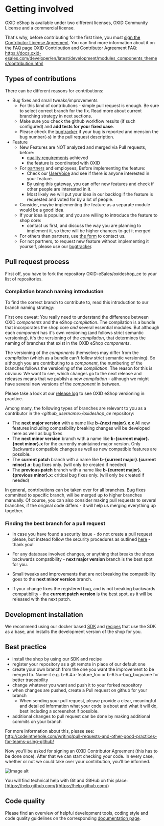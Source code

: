 # Getting involved

OXID eShop is available under two different licenses, OXID Community License and a commercial license.

That's why, before contributing for the first time, you must <a href="https://gist.github.com/OXID-Admin/6df6ed126d074a54507d">sign the Contributor License Agreement</a>.
You can find more information about it on the FAQ page OXID Contribution and Contributor Agreement FAQ:
https://docs.oxid-esales.com/developer/en/latest/development/modules_components_themes/contribution.html

## Types of contributions

There can be different reasons for contributions:

* Bug fixes and small tweaks/improvements
  - For this kind of contributions - simple pull request is enough. Be sure to select correct branch for the fix. Read more about current branching strategy in next sections.
  - Make sure you check the github workflow results (if such configured) and **add tests for your fixed case**.
  - Please check the [bugtracker](https://bugs.oxid-esales.com/) if your bug is reported and mension the bug number(-s) in the pull request description.
* Feature
  - New Features are NOT analyzed and merged via Pull requests, before:
    - [quality requirements](https://docs.oxid-esales.com/developer/en/latest/development/modules_components_themes/quality.html#code-quality-requirements) achieved 
    - the feature is coordinated with OXID
  - For [partners](https://www.oxid-esales.com/en/partners/become-a-partner/) and employees, Before implementing the feature:
    - Check our [UserVoice](https://feedback.oxid-esales.com/) and see if there is anyone interested in your feature.
    - By using this gateway, you can offer new features and check if other people are interested in it. 
    - Most likely we will put your idea in our backlog if the feature is requested and voted for by a lot of people.
  - Consider, maybe implementing the feature as a separate module would be a good idea.
  - If your idea is popular, and you are willing to introduce the feature to shop core:
    - contact us first, and discuss the way you are planning to implement it, so there will be higher chances to get it merged
  - For others than partners, use [the form](https://www.oxid-esales.com/en/contact-us/) to contact us.
  - For not partners, to request new feature without implementing it yourself, please use our [bugtracker](https://bugs.oxid-esales.com/).

## Pull request process

First off, you have to fork the repository OXID-eSales/oxideshop_ce to your list of repositories.

### Compilation branch naming introduction

To find the correct branch to contribute to, read this introduction to our branch naming strategy:

First one caveat: You really need to understand the difference between OXID *components* and
the eShop *compilation*. The compilation is a bundle that incorporates the shop core *and*
several essential modules. But although each *component* has it's own versioning (and follows
strict semantic versioning), it's the versioning of the *compilation*, that determines the
naming of branches that exist in the OXID eShop *components*.

The versioning of the *components* themselves may differ
from the *compilation* (which as a bundle can't follow strict semantic versioning).
So although you are contributing to a *component*, the numbering of the branches follows the
versioning of the *compilation*. The reason for this is obvious: We want to see, which changes
go to the next release and releases means that we publish a new *compilation* - although we
might have several new versions of the *component* in between.

Please take a look at our [release log](https://docs.oxid-esales.com/eshop/en/latest/releases/index.html) to see OXID eShop versioning in practice. 

Among many, the following types of branches are relevant to you as a contributor in the *\<github_username\>/oxideshop_ce* repository:

* The **next major version** with a name like **b-{next major}.x.x** All new features including compatibility breaking changes will be developed here as well as bug fixes.
* The **next minor version** branch with a name like **b-{current major}.{next minor}.x** for the currently maintained major version. Only Backwards compatible changes as well as new compatible features are possible.
* The **current patch** branch with a name like **b-{current major}.{current minor}.x**: bug fixes only. (will only be created if needed)
* The **previous patch** branch with a name like **b-{current major}.{previous minor}.x**: critical bug fixes only. (will only be created if needed)

In general, contributions can be taken over for all branches. Bug fixes committed to specific branch, will be merged up to higher branches manually. Of course, you can also consider making pull requests to several branches, if the original code differs - it will help us merging everything up together.

### Finding the best branch for a pull request

* In case you have found a security issue - do not create a pull request please, but instead follow the security procedures as outlined [here](https://docs.oxid-esales.com/en/security/security.html) - thank you!

* For any database involved changes, or anything that breaks the shops backwards compatibility - **next major version** branch is the best spot for you.
* Small tweaks and improvements that are not breaking the compatibility goes to the **next minor version** branch.
* If your change fixes the registered bug, and is not breaking backwards compatibility - the **current patch version** is the best spot, as it will be released with the next patch.

## Development installation

We recommend using our docker based [SDK](https://github.com/OXID-eSales/docker-eshop-sdk) and [recipes](https://github.com/OXID-eSales/docker-eshop-sdk-recipes) that use the SDK as a base, and installs the development version of the shop for you.

## Best practice

* install the shop by using our SDK and recipe
* register your repository as a git remote in place of our default one
* create your own branch from the one you want the improvement to be merged to. Name it e.g. b-6.4.x-feature_foo or b-6.5.x-bug_bugname for better traceability
* change whatever you want and push it to your forked repository
* when changes are pushed, create a Pull request on github for your branch
  - When sending your pull request, please provide a clear, meaningful and detailed information what your code is about and what it will do, best including a screenshot if possible.
* additional changes to pull request can be done by making additional commits on your branch

For more information about this, please see:<br>
http://codeinthehole.com/writing/pull-requests-and-other-good-practices-for-teams-using-github/

Now you'll be asked for signing an OXID Contributor Agreement (this has to be done once). After that we can start checking your code. In every case, whether or not we could take over your contribution, you'll be informed.

![Image alt](git_contributor-activity.png)

You will find technical help with Git and GitHub on this place: [https://help.github.com/](https://help.github.com/)

## Code quality

Please find an overview of helpful development tools, coding style and code quality guidelines on the corresponding [documentation page](https://docs.oxid-esales.com/developer/en/latest/development/modules_components_themes/quality.html).

